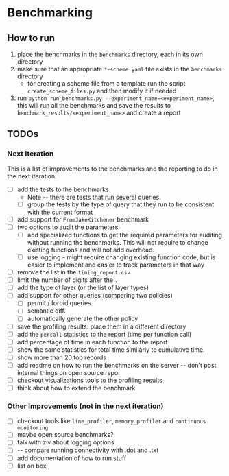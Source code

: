 # Benchmarking

## How to run
1. place the benchmarks in the `benchmarks` directory, each in its own directory
2. make sure that an appropriate `*-scheme.yaml` file exists in the `benchmarks` directory
   - for creating a scheme file from a template run the script `create_scheme_files.py` and then modify it if needed
3. run `python run_benchmarks.py --experiment_name=<experiment_name>`, this will run all the benchmarks and save the 
results to `benchmark_results/<experiment_name>` and create a report

## TODOs

### Next Iteration
This is a list of improvements to the benchmarks and the reporting to do in the next iteration:

- [ ] add the tests to the benchmarks 
  - Note -- there are tests that run several queries. 
  - [ ] group the tests by the type of query that they run to be consistent with the current format
- [ ] add support for `FromJakeKitchener` benchmark
- [ ] two options to audit the parameters:
  - [ ] add specialized functions to get the required parameters for auditing without running the benchmarks. 
  This will not require to change existing functions and will not add overhead.
  - [ ] use logging - might require changing existing function code, but is easier to implement and easier to track 
  parameters in that way
- [ ] remove the list in the `timing_report.csv`
- [ ] limit the number of digits after the `.`
- [ ] add the type of layer (or the list of layer types)
- [ ] add support for other queries (comparing two policies)
  - [ ] permit / forbid queries
  - [ ] semantic diff. 
  - [ ] automatically generate the other policy
- [ ] save the profiling results. place them in a different directory
- [ ] add the `percall` statistics to the report (time per function call)
- [ ] add percentage of time in each function to the report
- [ ] show the same statistics for total time similarly to cumulative time.
- [ ] show more than 20 top records
- [ ] add readme on how to run the benchmarks on the server -- don't post internal things on open source repo
- [ ] checkout visualizations tools to the profiling results
- [ ] think about how to extend the benchmark

### Other Improvements (not in the next iteration)
- [ ] checkout tools like `line_profiler`, `memory_profiler` and 
`continuous monitoring`
- [ ] maybe open source benchmarks?
- [ ] talk with ziv about logging options
- [ ] -- compare running connectivity with .dot and .txt
- [ ] add documentation of how to run stuff
- [ ] list on box 